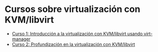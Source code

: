 # Cursos sobre virtualización con KVM/libvirt

* [Curso 1: Introducción a la virtualización con KVM/libvirt usando virt-manager](curso1)
* [Curso 2: Profundización en la virtualización con KVM/libvirt](curso2)